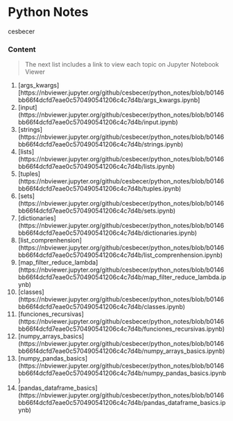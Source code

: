 Python Notes
==============================

cesbecer

### Content

> The next list includes a link to view each topic on Jupyter Notebook Viewer

<ol>
<li>[args_kwargs][https://nbviewer.jupyter.org/github/cesbecer/python_notes/blob/b0146bb66f4dcfd7eae0c570490541206c4c7d4b/args_kwargs.ipynb]</li>
<li>[input](https://nbviewer.jupyter.org/github/cesbecer/python_notes/blob/b0146bb66f4dcfd7eae0c570490541206c4c7d4b/input.ipynb)</li>
<li>[strings](https://nbviewer.jupyter.org/github/cesbecer/python_notes/blob/b0146bb66f4dcfd7eae0c570490541206c4c7d4b/strings.ipynb)</li>
<li>[lists](https://nbviewer.jupyter.org/github/cesbecer/python_notes/blob/b0146bb66f4dcfd7eae0c570490541206c4c7d4b/lists.ipynb)</li>
<li>[tuples](https://nbviewer.jupyter.org/github/cesbecer/python_notes/blob/b0146bb66f4dcfd7eae0c570490541206c4c7d4b/tuples.ipynb)</li>
<li>[sets](https://nbviewer.jupyter.org/github/cesbecer/python_notes/blob/b0146bb66f4dcfd7eae0c570490541206c4c7d4b/sets.ipynb)</li>
<li>[dictionaries](https://nbviewer.jupyter.org/github/cesbecer/python_notes/blob/b0146bb66f4dcfd7eae0c570490541206c4c7d4b/dictionaries.ipynb)</li>
<li>[list_comprenhension](https://nbviewer.jupyter.org/github/cesbecer/python_notes/blob/b0146bb66f4dcfd7eae0c570490541206c4c7d4b/list_comprenhension.ipynb)</li>
<li>[map_filter_reduce_lambda](https://nbviewer.jupyter.org/github/cesbecer/python_notes/blob/b0146bb66f4dcfd7eae0c570490541206c4c7d4b/map_filter_reduce_lambda.ipynb)</li>
<li>[classes](https://nbviewer.jupyter.org/github/cesbecer/python_notes/blob/b0146bb66f4dcfd7eae0c570490541206c4c7d4b/classes.ipynb)</li>
<li>[funciones_recursivas](https://nbviewer.jupyter.org/github/cesbecer/python_notes/blob/b0146bb66f4dcfd7eae0c570490541206c4c7d4b/funciones_recursivas.ipynb)</li>
<li>[numpy_arrays_basics](https://nbviewer.jupyter.org/github/cesbecer/python_notes/blob/b0146bb66f4dcfd7eae0c570490541206c4c7d4b/numpy_arrays_basics.ipynb)</li>
<li>[numpy_pandas_basics](https://nbviewer.jupyter.org/github/cesbecer/python_notes/blob/b0146bb66f4dcfd7eae0c570490541206c4c7d4b/numpy_pandas_basics.ipynb)</li>
<li>[pandas_dataframe_basics](https://nbviewer.jupyter.org/github/cesbecer/python_notes/blob/b0146bb66f4dcfd7eae0c570490541206c4c7d4b/pandas_dataframe_basics.ipynb)</li>
</ol>
